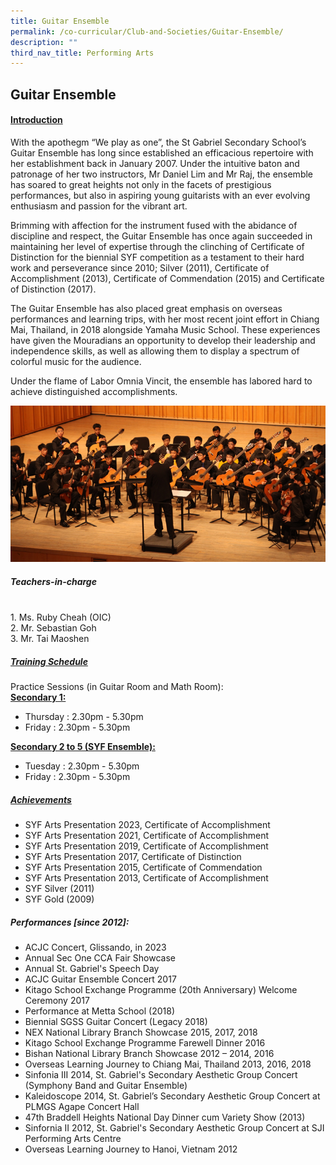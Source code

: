 ```yaml
---
title: Guitar Ensemble
permalink: /co-curricular/Club-and-Societies/Guitar-Ensemble/
description: ""
third_nav_title: Performing Arts
---
```

## Guitar Ensemble 

#### <u>Introduction</u>
With the apothegm “We play as one”, the St Gabriel Secondary School’s Guitar Ensemble has long since established an efficacious repertoire with her establishment back in January 2007. Under the intuitive baton and patronage of her two instructors, Mr Daniel Lim and Mr Raj, the ensemble has soared to great heights not only in the facets of prestigious performances, but also in aspiring young guitarists with an ever evolving enthusiasm and passion for the vibrant art.

Brimming with affection for the instrument fused with the abidance of discipline and respect, the Guitar Ensemble has once again succeeded in maintaining her level of expertise through the clinching of Certificate of Distinction for the biennial SYF competition as a testament to their hard work and perseverance since 2010; Silver (2011), Certificate of Accomplishment (2013), Certificate of Commendation (2015) and Certificate of Distinction (2017).

The Guitar Ensemble has also placed great emphasis on overseas performances and learning trips, with her most recent joint effort in Chiang Mai, Thailand, in 2018 alongside Yamaha Music School. These experiences have given the Mouradians an opportunity to develop their leadership and independence skills, as well as allowing them to display a spectrum of colorful music for the audience.

Under the flame of Labor Omnia Vincit, the ensemble has labored hard to achieve distinguished accomplishments.

![](/images/CCA/Performing%20Arts/Guitar%20Ensemble/Guitar%20Ensemble.png)

##### Teachers-in-charge
<br>
1. Ms. Ruby Cheah (OIC)<br>
2. Mr. Sebastian Goh <br>
3. Mr. Tai Maoshen

##### <u>Training Schedule</u>

Practice Sessions (in Guitar Room and Math Room):
<br>
**<u>Secondary 1:</u>**
<br>
* Thursday : 2.30pm - 5.30pm
* Friday : 2.30pm - 5.30pm

**<u>Secondary 2 to 5 (SYF Ensemble):</u>**

*   Tuesday : 2.30pm - 5.30pm
*   Friday : 2.30pm - 5.30pm

##### <u>Achievements</u>

*   SYF Arts Presentation 2023, Certificate of Accomplishment  
*   SYF Arts Presentation 2021, Certificate of Accomplishment  
*   SYF Arts Presentation 2019, Certificate of Accomplishment  
*   SYF Arts Presentation 2017, Certificate of Distinction
*   SYF Arts Presentation 2015, Certificate of Commendation
*   SYF Arts Presentation 2013, Certificate of Accomplishment
*   SYF Silver (2011)
*   SYF Gold (2009)

##### Performances \[since 2012\]:
*   ACJC Concert, Glissando, in 2023
*   Annual Sec One CCA Fair Showcase
*   Annual St. Gabriel's Speech Day
*   ACJC Guitar Ensemble Concert 2017
*   Kitago School Exchange Programme (20th Anniversary) Welcome Ceremony 2017
*   Performance at Metta School (2018)
*   Biennial SGSS Guitar Concert (Legacy 2018)
*   NEX National Library Branch Showcase 2015, 2017, 2018
*   Kitago School Exchange Programme Farewell Dinner 2016
*   Bishan National Library Branch Showcase 2012 – 2014, 2016
*   Overseas Learning Journey to Chiang Mai, Thailand 2013, 2016, 2018
*   Sinfonia III 2014, St. Gabriel's Secondary Aesthetic Group Concert (Symphony Band and Guitar Ensemble)
*   Kaleidoscope 2014, St. Gabriel’s Secondary Aesthetic Group Concert at PLMGS Agape Concert Hall
*   47th Braddell Heights National Day Dinner cum Variety Show (2013)
*   Sinfornia II 2012, St. Gabriel's Secondary Aesthetic Group Concert at SJI Performing Arts Centre
*   Overseas Learning Journey to Hanoi, Vietnam 2012